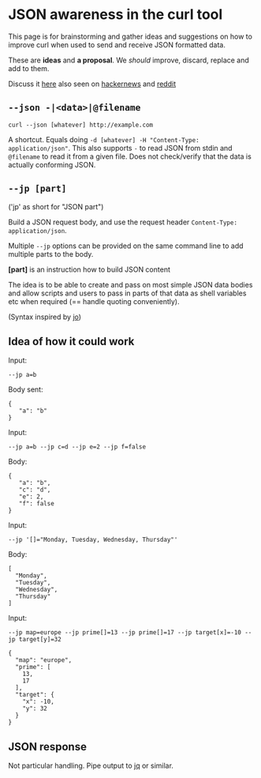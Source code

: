# JSON awareness in the curl tool

This page is for brainstorming and gather ideas and suggestions on how to improve curl when used to send and receive JSON formatted data.

These are **ideas** and **a proposal**. We *should* improve, discard, replace and add to them.

Discuss it [here](https://github.com/curl/curl/discussions/8312) also seen on [hackernews](https://news.ycombinator.com/item?id=30011382) and [reddit](https://www.reddit.com/r/programming/comments/s8puao/curl_to_add_native_json_support/)

## `--json -|<data>|@filename`

    curl --json [whatever] http://example.com

A shortcut. Equals doing `-d [whatever] -H "Content-Type: application/json"`. This also supports `-` to read JSON from stdin and `@filename` to read it from a given file. Does not check/verify that the data is actually conforming JSON.

## `--jp [part]`

('jp' as short for "JSON part")

Build a JSON request body, and use the request header `Content-Type:
application/json`.

Multiple `--jp` options can be provided on the same command line to add
multiple parts to the body.

**[part]** is an instruction how to build JSON content

The idea is to be able to create and pass on most simple JSON data bodies and
allow scripts and users to pass in parts of that data as shell variables etc
when required (== handle quoting conveniently).

(Syntax inspired by [jo](https://github.com/jpmens/jo/blob/master/jo.md))

## Idea of how it could work

Input:

    --jp a=b

Body sent:

    {
       "a": "b"
    }

Input:

    --jp a=b --jp c=d --jp e=2 --jp f=false

Body:

    {
       "a": "b",
       "c": "d",
       "e": 2,
       "f": false
    }

Input:

    --jp '[]="Monday, Tuesday, Wednesday, Thursday"'

Body:

    [
      "Monday",
      "Tuesday",
      "Wednesday",
      "Thursday"
    ]

Input:

    --jp map=europe --jp prime[]=13 --jp prime[]=17 --jp target[x]=-10 --jp target[y]=32

    {
      "map": "europe",
      "prime": [
        13,
        17
      ],
      "target": {
        "x": -10,
        "y": 32
      }
    }


## JSON response

Not particular handling. Pipe output to [jq](https://stedolan.github.io/jq/) or similar.

